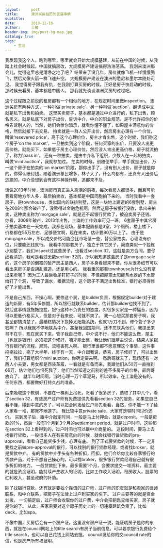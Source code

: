```yaml
---
layout:     post
title:      澳洲买房经历的苦逼事情
subtitle:   
date:       2019-12-18
author:     土猪
header-img: img/post-bg-map.jpg
catalog: true
tags:
    - 生活
---
```



我发现我这个人，跑到哪里，哪里就会开始大规模基建，从前在中国的时候，从我踏上社会时候起，中国就搞房改，大规模房产建设搞得浩浩荡荡。 我刚来澳洲那会儿，觉得这里总是清净之地了吧？ 结果来了没几年，房价就像飞机一样慢慢腾飞，然后又像火箭一样飞速升空。 大规模房产建设在澳洲的悉尼和墨尔本随处可见。 我觉得房子跟我有仇，在我刚打算买房的时候，正好是房子快启动的时候，那时候去看房，基本都是中国人。 那我就先谈谈澳洲买房的过程吧。



这个过程跟之前说的租房都有一个相似的地方，在规定时间里做inspection。 澳洲买房有两种方式，一种叫做'private sale'，另一种叫做'auction'，翻译成中文就是私下出售和拍卖。 这里买卖房子，基本都是通过中介进行的，私下出售，顾名思义，就是私底下对房子出价，告诉中介，中介的职业规范，是不允许把你的价格告诉别人的，当然，她们会给你暗示，就看你懂不懂了，如果屋主满意你的价格，然后就接下去交易。  拍卖就是一群人公开出价，然后房主心理有一个价位，叫做‘resevered price’，高于这个心理价位，房主才肯出售，这个时候，我们称这个房子‘on the market’，一旦拍卖到这个阶段，任何买家的出价，只要没人出更高价格，就能买下，如果低于房主心理价位，然后没人肯出更高价格，房子就流拍了，称为'pass in'。 还有一种拍卖，是由中介私下组织，少数人在一起的拍卖，叫做'mini auction'，我就参加过。 拍卖的时候，别随便举手，举手就是出价，万一这个房子在拍卖的'on market'阶段，那你出手了，没有别人出价，房子就是你的，你得认账付钱，随着澳洲移民增多，林子大了，什么鸟都有，还真有人出价后逃跑的，中介没想到会有这种神操作啊，追都来不及。







话说2013年时候，澳洲房市真正进入高潮的前夜，每次看房人都很多，而且可能我看房地方华人多，最后拍卖收，基本都是中国同胞拍下来的。 当时我看中一套房子，是townhouse，类似国内的联排别墅，这是一块地上建造的6套别墅，房主在2008年那会破产了，没熬得过金融危机啊，然后这房子被银行没收，拿出来拍卖，这种卖出称为'morgage sale'，就是还不起银行贷款了，被迫卖房子还钱。 你看，2008年破产，2013年出售，土澳的工作效率可见一斑。 6套房子中其它房子拍卖基本在一天完成，我都在现场，基本配置都是3室，2个厕所，楼上楼下，价格都在55万左右，足够便宜啊，现在来卖，估计要80万以上了。  由于是morgage sale，所以成交价格可能会比市场低一些，替公家拍卖，心理没有价位，只要能还钱就行。 我看中的那套房子，独立于其它房子，简直类似一个独栋小别墅了，我们inspect过这些房子，也看过section 32，这就是卖方合同，要仔细看清楚，我可是看过无数section 32的，所以我知道这些房子是morgage sale的，这个房子的倒霉的破产房主是西人，房子本身看起来不错，你从很多细节可以看出来房子是否胡乱建造，还是用心的。 我看重的那套townhouse为什么没有拿出来卖呢？ 因为工人最后收尾钉钉子的时候，不慎把屋顶太阳能热水器的下水管给钉了个洞， 导致了漏水，根据流程，这个房子不满足出售标准，银行必须得修好了才能出售。 







不是自己东西，不操心啊，要修这个洞，是builder负责，根据规定builder对于建造的新房，有5年保修期，所以银行就联系builder，估计那builder也找不到了，然后这事情就拖拖拉拉，银行这种不负责任的态度，对很多买家是一种福音，因为可以更低价格买入，但是对于我来说，可就不爽了。 我一心想买那套房子啊，我甚至都搞清楚了，最糟糕情况下换掉太阳能系统，也就1万刀不到，修个管子多少钱啊？ 所以我就不停地联系中介，甚至我回国期间，还不忘联系他们，我提出来哥不在乎，现在就买下来，管子我自己修，中介说不行，他们不能这么做，屋主（也就是银行）必须把这个修好，咱才能出售，我让他们跟屋主说说，结果人家银行有银行的流程，尼玛，流程害死人啊。 银行里谁都不愿意理这个事情，这件事拖拖拉拉，拖了大半年，终于有一天，中介跟我说，恭喜，房子修好了，可以出售了，我们打算组织个mini auction，你确定要来啊。 然后哥就去了，现场还有一对西人小夫妻，男女都是西装革履，一看就是有备而来，我跟他们从50万一直拍到69万，估计他们也恨死我了，他们当然知道之前别的差不多房子的价格，最后哥放弃了。 就半年时间啊，当时心理一万个草泥马，所以效率，在土澳是没有的，任何东西，都要做好打持久战的准备。 







后来吸取这个教训，不要在一棵树上吊死，哥看了很多房子，选取了其中几个，看了section 32，有些房产过户师有免费提供先看看section 32的服务，如果您自己看不懂，碰到中意的房子，可以把合同发给过户师先看看，当然，你不能一下子给人家看一堆，那就不地道了。 我比较中意private sale，大家有足够时间讨价还价。 买到房子后，跟中介敲定时间，一般是马上付押金，就是deposit，一般是房款的1%，然后一般有1个月到3个月的settlement period，就是过户时间，这些都在section 32上看得到的，过户时间也可以跟中介商量的。 这段时间，要马上去找银行贷款，一般很多人在有买房意向的时候，就会找银行做贷款的pre-approval，看看自己能贷多少钱，心理有底。 到了正式要贷款的时候，不一定非要找之前做pre-approval的银行，可以找别的银行贷款经理，或者找broker，就是贷款中介。 有的贷款中介手头有各种折扣，回扣，他们会给你比较各家银行的贷款产品，对于不想自己操心的，可以找broker，很多银行贷款经理自己就有很多折扣的权力。 一般贷款批下来，最多需要1个月，会要求提交一堆资料，最主要的就是资金证明，能持续产生收入的证明，比如工作收入证明，租房收入，股票的红利收入，甚至政府的补助。







除了找银行贷款，还有就是要找个靠谱的过户师，过户师的职责就是和卖家的律师联系，和中介联系，把房子在法律上过户到买家的名下。 过户主要等的就是资金划拨。 一切搞定后，过户师会收取你的过户费，中介会把钥匙交给买家，房子就是你的了。 从此，买家需要对这个房子历史上的一切违章建筑负责了，比如deck，比如spa。 






不像中国，买房后会有一个房产证，这里没有房产证一说，能证明房子是你的东西，就是在council网站上的title search有房子当前信息，可以要求银行免费给个title search，也可以自己花钱上网站去搜。 council发给你的交council rate的信，也是房产所有权证明。 


